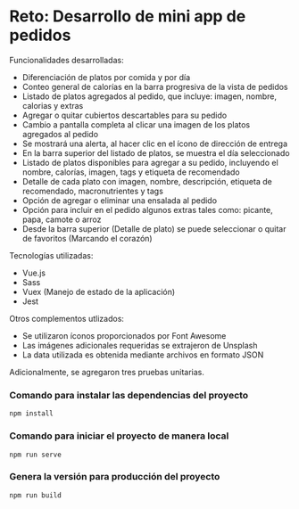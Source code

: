 # Reto: Desarrollo de mini app de pedidos
Funcionalidades desarrolladas:
- Diferenciación de platos por comida y por día
- Conteo general de calorías en la barra progresiva de la vista de pedidos
- Listado de platos agregados al pedido, que incluye: imagen, nombre, calorias y extras
- Agregar o quitar cubiertos descartables para su pedido
- Cambio a pantalla completa al clicar una imagen de los platos agregados al pedido
- Se mostrará una alerta, al hacer clic en el ícono de dirección de entrega
- En la barra superior del listado de platos, se muestra el día seleccionado
- Listado de platos disponibles para agregar a su pedido, incluyendo el nombre, calorías, imagen, tags y etiqueta de recomendado
- Detalle de cada plato con imagen, nombre, descripción, etiqueta de recomendado, macronutrientes y tags
- Opción de agregar o eliminar una ensalada al pedido
- Opción para incluir en el pedido algunos extras tales como: picante, papa, camote o arroz
- Desde la barra superior (Detalle de plato) se puede seleccionar o quitar de favoritos (Marcando el corazón)

Tecnologías utilizadas:
- Vue.js
- Sass
- Vuex (Manejo de estado de la aplicación)
- Jest

Otros complementos utlizados:
- Se utilizaron íconos proporcionados por Font Awesome
- Las imágenes adicionales requeridas se extrajeron de Unsplash
- La data utilizada es obtenida mediante archivos en formato JSON

Adicionalmente, se agregaron tres pruebas unitarias.

### Comando para instalar las dependencias del proyecto
```
npm install
```

### Comando para iniciar el proyecto de manera local
```
npm run serve
```

### Genera la versión para producción del proyecto
```
npm run build
```
